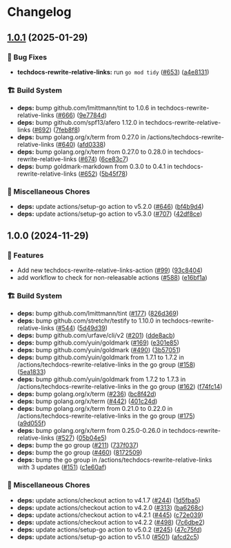 # Changelog

## [1.0.1](https://github.com/khulnasoft/shared-workflows/compare/techdocs-rewrite-relative-links-v1.0.0...techdocs-rewrite-relative-links-v1.0.1) (2025-01-29)


### 🐛 Bug Fixes

* **techdocs-rewrite-relative-links:** run `go mod tidy` ([#653](https://github.com/khulnasoft/shared-workflows/issues/653)) ([a4e8131](https://github.com/khulnasoft/shared-workflows/commit/a4e8131f2eb342771e1c5564fd934444767c04b0))


### 🏗️ Build System

* **deps:** bump github.com/lmittmann/tint to 1.0.6 in techdocs-rewrite-relative-links ([#666](https://github.com/khulnasoft/shared-workflows/issues/666)) ([9e7784d](https://github.com/khulnasoft/shared-workflows/commit/9e7784dfb059f9d0fad48bb206e3431410611386))
* **deps:** bump github.com/spf13/afero 1.12.0 in techdocs-rewrite-relative-links ([#692](https://github.com/khulnasoft/shared-workflows/issues/692)) ([7feb8f8](https://github.com/khulnasoft/shared-workflows/commit/7feb8f8d1f37971a6beaa099429a5ed515978124))
* **deps:** bump golang.org/x/term from 0.27.0 in /actions/techdocs-rewrite-relative-links ([#640](https://github.com/khulnasoft/shared-workflows/issues/640)) ([afd0338](https://github.com/khulnasoft/shared-workflows/commit/afd0338e2d7a8786b0365156450f3e02d5bf8af8))
* **deps:** bump golang.org/x/term from 0.27.0 to 0.28.0 in techdocs-rewrite-relative-links ([#674](https://github.com/khulnasoft/shared-workflows/issues/674)) ([6ce83c7](https://github.com/khulnasoft/shared-workflows/commit/6ce83c79478658ca7e65a1c6be3d4ab4d003483e))
* **deps:** bump goldmark-markdown from 0.3.0 to 0.4.1 in techdocs-rewrite-relative-links ([#652](https://github.com/khulnasoft/shared-workflows/issues/652)) ([5b45f78](https://github.com/khulnasoft/shared-workflows/commit/5b45f78444eda7dd8b4e08d99bc91e55aa3cb007))


### 🔧 Miscellaneous Chores

* **deps:** update actions/setup-go action to v5.2.0 ([#646](https://github.com/khulnasoft/shared-workflows/issues/646)) ([bf4b9d4](https://github.com/khulnasoft/shared-workflows/commit/bf4b9d4275d219cda56ae308981df427575b880e))
* **deps:** update actions/setup-go action to v5.3.0 ([#707](https://github.com/khulnasoft/shared-workflows/issues/707)) ([42df8ce](https://github.com/khulnasoft/shared-workflows/commit/42df8cefcbb9c0a25cf060c7566c96eab5d5de69))

## 1.0.0 (2024-11-29)


### 🎉 Features

* Add new techdocs-rewrite-relative-links-action ([#99](https://github.com/khulnasoft/shared-workflows/issues/99)) ([93c8404](https://github.com/khulnasoft/shared-workflows/commit/93c84040a318ceb535ed130b9b75c76eb68b0a06))
* add workflow to check for non-releasable actions ([#588](https://github.com/khulnasoft/shared-workflows/issues/588)) ([e16bf1a](https://github.com/khulnasoft/shared-workflows/commit/e16bf1ac180d7b6c9c13a6e556b24e0f7dc0d57c))


### 🏗️ Build System

* **deps:** bump github.com/lmittmann/tint ([#177](https://github.com/khulnasoft/shared-workflows/issues/177)) ([826d369](https://github.com/khulnasoft/shared-workflows/commit/826d3691f064335999aef6ef23ffc6538e147376))
* **deps:** bump github.com/stretchr/testify to 1.10.0 in techdocs-rewrite-relative-links ([#544](https://github.com/khulnasoft/shared-workflows/issues/544)) ([5d49d39](https://github.com/khulnasoft/shared-workflows/commit/5d49d39babf8ae91ba280ccef533c31e1946c699))
* **deps:** bump github.com/urfave/cli/v2 ([#201](https://github.com/khulnasoft/shared-workflows/issues/201)) ([dde8acb](https://github.com/khulnasoft/shared-workflows/commit/dde8acb54da60098e920bd9442c7e139667a3a28))
* **deps:** bump github.com/yuin/goldmark ([#169](https://github.com/khulnasoft/shared-workflows/issues/169)) ([e301e85](https://github.com/khulnasoft/shared-workflows/commit/e301e85d119a27052ec81ee08e7534ebd5399419))
* **deps:** bump github.com/yuin/goldmark ([#490](https://github.com/khulnasoft/shared-workflows/issues/490)) ([3b57051](https://github.com/khulnasoft/shared-workflows/commit/3b5705198b2065f0f3770d1dc0897100dd542279))
* **deps:** bump github.com/yuin/goldmark from 1.7.1 to 1.7.2 in /actions/techdocs-rewrite-relative-links in the go group ([#158](https://github.com/khulnasoft/shared-workflows/issues/158)) ([5ea1833](https://github.com/khulnasoft/shared-workflows/commit/5ea18334f9d4802d225a8f166b32420ce718c312))
* **deps:** bump github.com/yuin/goldmark from 1.7.2 to 1.7.3 in /actions/techdocs-rewrite-relative-links in the go group ([#162](https://github.com/khulnasoft/shared-workflows/issues/162)) ([f74fc14](https://github.com/khulnasoft/shared-workflows/commit/f74fc14c6814279a125394bd334e8b9136eef32a))
* **deps:** bump golang.org/x/term ([#236](https://github.com/khulnasoft/shared-workflows/issues/236)) ([bc8f42d](https://github.com/khulnasoft/shared-workflows/commit/bc8f42d48bc613f37cd79dcf404c38bb10478b66))
* **deps:** bump golang.org/x/term ([#442](https://github.com/khulnasoft/shared-workflows/issues/442)) ([401c24d](https://github.com/khulnasoft/shared-workflows/commit/401c24d573c64ce526c64ca16a545be291e5bf1e))
* **deps:** bump golang.org/x/term from 0.21.0 to 0.22.0 in /actions/techdocs-rewrite-relative-links in the go group ([#175](https://github.com/khulnasoft/shared-workflows/issues/175)) ([a9d055f](https://github.com/khulnasoft/shared-workflows/commit/a9d055f624a21325a10cea41709364d59d48741c))
* **deps:** bump golang.org/x/term from 0.25.0-0.26.0 in techdocs-rewrite-relative-links ([#527](https://github.com/khulnasoft/shared-workflows/issues/527)) ([05b04e5](https://github.com/khulnasoft/shared-workflows/commit/05b04e5c7e0e2d34f7e28a3ee29e2a9f65f1e2a6))
* **deps:** bump the go group ([#211](https://github.com/khulnasoft/shared-workflows/issues/211)) ([737f037](https://github.com/khulnasoft/shared-workflows/commit/737f0378710fde818882a9a5f913fdc6f9c74bd7))
* **deps:** bump the go group ([#460](https://github.com/khulnasoft/shared-workflows/issues/460)) ([8172509](https://github.com/khulnasoft/shared-workflows/commit/8172509ced8cde8cdbc8c8430811b0aafa5a3478))
* **deps:** bump the go group in /actions/techdocs-rewrite-relative-links with 3 updates ([#151](https://github.com/khulnasoft/shared-workflows/issues/151)) ([c1e60af](https://github.com/khulnasoft/shared-workflows/commit/c1e60af3dc9e1d3262a753f33e3763379660e118))


### 🔧 Miscellaneous Chores

* **deps:** update actions/checkout action to v4.1.7 ([#244](https://github.com/khulnasoft/shared-workflows/issues/244)) ([1d5fba5](https://github.com/khulnasoft/shared-workflows/commit/1d5fba52e7cb2780dfd1af758e1d84e35ce6e8f7))
* **deps:** update actions/checkout action to v4.2.0 ([#313](https://github.com/khulnasoft/shared-workflows/issues/313)) ([ba6268c](https://github.com/khulnasoft/shared-workflows/commit/ba6268c6beef0ab5b461f45eef4cfe1b4e6d6013))
* **deps:** update actions/checkout action to v4.2.1 ([#445](https://github.com/khulnasoft/shared-workflows/issues/445)) ([c72e039](https://github.com/khulnasoft/shared-workflows/commit/c72e039d656ea7db5cbcfd98dffd0f8554e1f029))
* **deps:** update actions/checkout action to v4.2.2 ([#498](https://github.com/khulnasoft/shared-workflows/issues/498)) ([7c6dbe2](https://github.com/khulnasoft/shared-workflows/commit/7c6dbe23c5fd8f3ab5863fb0e3f9d95de621b746))
* **deps:** update actions/setup-go action to v5.0.2 ([#245](https://github.com/khulnasoft/shared-workflows/issues/245)) ([47c75fd](https://github.com/khulnasoft/shared-workflows/commit/47c75fd2f3c1bb6d1a1b7e21c3dabbb24081f56d))
* **deps:** update actions/setup-go action to v5.1.0 ([#501](https://github.com/khulnasoft/shared-workflows/issues/501)) ([afcd2c5](https://github.com/khulnasoft/shared-workflows/commit/afcd2c517a07f844b271fa82982f96ed436216d2))
